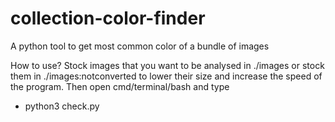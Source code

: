 # collection-color-finder
A python tool to get most common color of a bundle of images 

How to use?
Stock images that you want to be analysed in ./images 
or stock them in ./images:notconverted to lower their size and increase the speed of the program.
Then open cmd/terminal/bash and type
- python3 check.py
